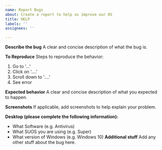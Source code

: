 ```yaml
---
name: Report Bugs
about: Create a report to help us improve our OS
title: HELP
labels: ''
assignees: ''

---
```


**Describe the bug**
A clear and concise description of what the bug is.

**To Reproduce**
Steps to reproduce the behavior:
1. Go to '...'
2. Click on '....'
3. Scroll down to '....'
4. See error

**Expected behavior**
A clear and concise description of what you expected to happen.

**Screenshots**
If applicable, add screenshots to help explain your problem.

**Desktop (please complete the following information):**
- What Software (e.g. Antivirus)
- What SUOS you are using (e.g. Super)
- What version of Windows (e.g. Windows 10) 
**Additional stuff**
Add any other stuff about the bug here.

